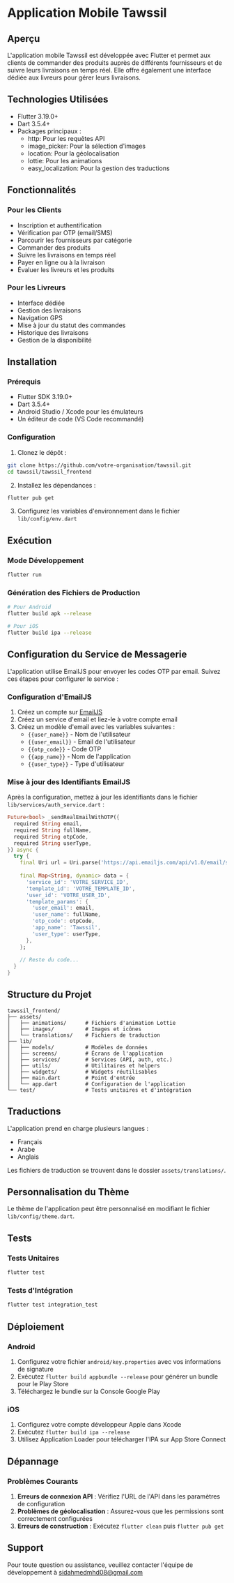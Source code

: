 # Application Mobile Tawssil

## Aperçu

L'application mobile Tawssil est développée avec Flutter et permet aux clients de commander des produits auprès de différents fournisseurs et de suivre leurs livraisons en temps réel. Elle offre également une interface dédiée aux livreurs pour gérer leurs livraisons.

## Technologies Utilisées

- Flutter 3.19.0+
- Dart 3.5.4+
- Packages principaux :
  - http: Pour les requêtes API
  - image_picker: Pour la sélection d'images
  - location: Pour la géolocalisation
  - lottie: Pour les animations
  - easy_localization: Pour la gestion des traductions

## Fonctionnalités

### Pour les Clients

- Inscription et authentification
- Vérification par OTP (email/SMS)
- Parcourir les fournisseurs par catégorie
- Commander des produits
- Suivre les livraisons en temps réel
- Payer en ligne ou à la livraison
- Évaluer les livreurs et les produits

### Pour les Livreurs

- Interface dédiée
- Gestion des livraisons
- Navigation GPS
- Mise à jour du statut des commandes
- Historique des livraisons
- Gestion de la disponibilité

## Installation

### Prérequis

- Flutter SDK 3.19.0+
- Dart 3.5.4+
- Android Studio / Xcode pour les émulateurs
- Un éditeur de code (VS Code recommandé)

### Configuration

1. Clonez le dépôt :
```bash
git clone https://github.com/votre-organisation/tawssil.git
cd tawssil/tawssil_frontend
```

2. Installez les dépendances :
```bash
flutter pub get
```

3. Configurez les variables d'environnement dans le fichier `lib/config/env.dart`

## Exécution

### Mode Développement

```bash
flutter run
```

### Génération des Fichiers de Production

```bash
# Pour Android
flutter build apk --release

# Pour iOS
flutter build ipa --release
```

## Configuration du Service de Messagerie

L'application utilise EmailJS pour envoyer les codes OTP par email. Suivez ces étapes pour configurer le service :

### Configuration d'EmailJS

1. Créez un compte sur [EmailJS](https://www.emailjs.com)
2. Créez un service d'email et liez-le à votre compte email
3. Créez un modèle d'email avec les variables suivantes :
   - `{{user_name}}` - Nom de l'utilisateur
   - `{{user_email}}` - Email de l'utilisateur
   - `{{otp_code}}` - Code OTP
   - `{{app_name}}` - Nom de l'application
   - `{{user_type}}` - Type d'utilisateur

### Mise à jour des Identifiants EmailJS

Après la configuration, mettez à jour les identifiants dans le fichier `lib/services/auth_service.dart` :

```dart
Future<bool> _sendRealEmailWithOTP({
  required String email,
  required String fullName,
  required String otpCode,
  required String userType,
}) async {
  try {
    final Uri url = Uri.parse('https://api.emailjs.com/api/v1.0/email/send');
    
    final Map<String, dynamic> data = {
      'service_id': 'VOTRE_SERVICE_ID',
      'template_id': 'VOTRE_TEMPLATE_ID',
      'user_id': 'VOTRE_USER_ID',
      'template_params': {
        'user_email': email,
        'user_name': fullName,
        'otp_code': otpCode,
        'app_name': 'Tawssil',
        'user_type': userType,
      },
    };
    
    // Reste du code...
  }
}
```

## Structure du Projet

```
tawssil_frontend/
├── assets/
│   ├── animations/      # Fichiers d'animation Lottie
│   ├── images/          # Images et icônes
│   └── translations/    # Fichiers de traduction
├── lib/
│   ├── models/          # Modèles de données
│   ├── screens/         # Écrans de l'application
│   ├── services/        # Services (API, auth, etc.)
│   ├── utils/           # Utilitaires et helpers
│   ├── widgets/         # Widgets réutilisables
│   ├── main.dart        # Point d'entrée
│   └── app.dart         # Configuration de l'application
└── test/                # Tests unitaires et d'intégration
```

## Traductions

L'application prend en charge plusieurs langues :
- Français
- Arabe
- Anglais

Les fichiers de traduction se trouvent dans le dossier `assets/translations/`.

## Personnalisation du Thème

Le thème de l'application peut être personnalisé en modifiant le fichier `lib/config/theme.dart`.

## Tests

### Tests Unitaires

```bash
flutter test
```

### Tests d'Intégration

```bash
flutter test integration_test
```

## Déploiement

### Android

1. Configurez votre fichier `android/key.properties` avec vos informations de signature
2. Exécutez `flutter build appbundle --release` pour générer un bundle pour le Play Store
3. Téléchargez le bundle sur la Console Google Play

### iOS

1. Configurez votre compte développeur Apple dans Xcode
2. Exécutez `flutter build ipa --release`
3. Utilisez Application Loader pour télécharger l'IPA sur App Store Connect

## Dépannage

### Problèmes Courants

1. **Erreurs de connexion API** : Vérifiez l'URL de l'API dans les paramètres de configuration
2. **Problèmes de géolocalisation** : Assurez-vous que les permissions sont correctement configurées
3. **Erreurs de construction** : Exécutez `flutter clean` puis `flutter pub get`

## Support

Pour toute question ou assistance, veuillez contacter l'équipe de développement à sidahmedmhd08@gmail.com
